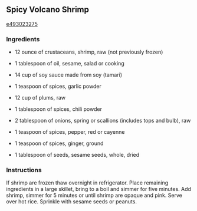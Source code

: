 ## Spicy Volcano Shrimp

[e493023275](http://www.food.com/recipe/spicy-volcano-shrimp-144437)

### Ingredients

 - 12 ounce of crustaceans, shrimp, raw (not previously frozen)

 - 1 tablespoon of oil, sesame, salad or cooking

 - 14 cup of soy sauce made from soy (tamari)

 - 1 teaspoon of spices, garlic powder

 - 12 cup of plums, raw

 - 1 tablespoon of spices, chili powder

 - 2 tablespoon of onions, spring or scallions (includes tops and bulb), raw

 - 1 teaspoon of spices, pepper, red or cayenne

 - 1 teaspoon of spices, ginger, ground

 - 1 tablespoon of seeds, sesame seeds, whole, dried

### Instructions

If shrimp are frozen thaw overnight in refrigerator. Place remaining ingredients in a large skillet, bring to a boil and simmer for five minutes. Add shrimp, simmer for 5 minutes or until shrimp are opaque and pink. Serve over hot rice. Sprinkle with sesame seeds or peanuts.